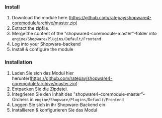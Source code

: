 ### Install
1. Download the module here (https://github.com/ratepay/shopware4-coremodule/archive/master.zip)
2. Extract the zipfile.
3. Merge the content of the "shopware4-coremodule-master"-folder into `engine/Shopware/Plugins/Default/Frontend`
4. Log into your Shopware-backend
5. Install & configure the module

### Installation
1. Laden Sie sich das Modul hier herunter(https://github.com/ratepay/shopware4-coremodule/archive/master.zip)
2. Entpacken Sie die Zipdatei.
3. Integrieren Sie den Inhalt des "shopware4-coremodule-master"-Ordners in `engine/Shopware/Plugins/Default/Frontend`
4. Loggen Sie sich in ihr Shopware-Backend ein
5. Installieren & konfigurieren Sie das Modul